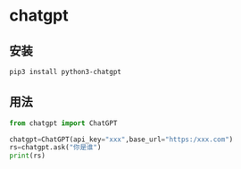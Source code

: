 # chatgpt
## 安装
```bash
pip3 install python3-chatgpt
```

## 用法
```python
from chatgpt import ChatGPT

chatgpt=ChatGPT(api_key="xxx",base_url="https:/xxx.com")
rs=chatgpt.ask("你是谁")
print(rs)
```